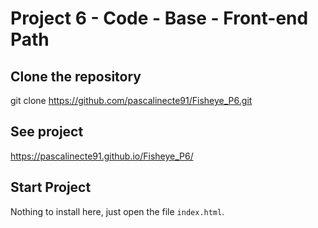 # Project 6 - Code - Base - Front-end Path

## Clone the repository

git clone <https://github.com/pascalinecte91/Fisheye_P6.git>

## See project  

<https://pascalinecte91.github.io/Fisheye_P6/>

## Start Project

Nothing to install here, just open the file `index.html`.
